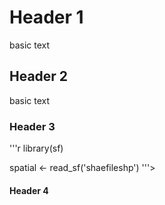 # Header 1
basic text
## Header 2
basic text

### Header 3

'''r 
library(sf)

spatial <- read_sf('shaefileshp')
'''>

#### Header 4